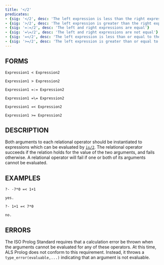 ```yaml
---
title: '</2'
predicates:
- {sig: '</2', desc: 'The left expression is less than the right expression'}
- {sig: '>/2', desc: 'The left expression is greater than the right expression'}
- {sig: '=:=/2', desc: 'The left and right expressions are equal'}
- {sig: '=\=/2', desc: 'The left and right expressions are not equal'}
- {sig: '=</2', desc: 'The left expression is less than or equal to the right'}
- {sig: '>=/2', desc: 'The left expression is greater than or equal to the right'}
---
```


## FORMS
```
Expression1 < Expression2

Expression1 > Expression2

Expression1 =:= Expression2

Expression1 =\= Expression2

Expression1 =< Expression2

Expression1 >= Expression2
```

## DESCRIPTION

Both arguments to each relational operator should be instantiated to expressions which can be evaluated by [`is/2`](is2.html). The relational operator succeeds if the relation holds for the value of the two arguments, and fails otherwise. A relational operator will fail if one or both of its arguments cannot be evaluated.


## EXAMPLES

```
?- -7*0 =< 1+1

yes.
```

```
?- 1+1 =< 7*0

no.
```


## ERRORS

The ISO Prolog Standard requires that a calculation error be thrown when the arguments cannot be evaluated for any of these operators. At this time, ALS Prolog does not conform to this requirement.  Instead, it throws a `type_error(evaluable,...)` indicating that an argument is not evaluable.

